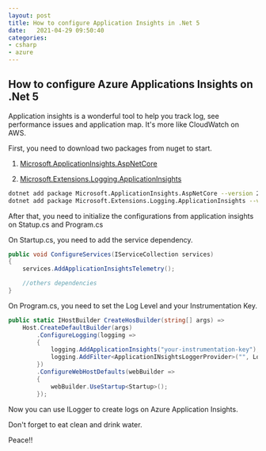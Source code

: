 ```yaml
---
layout: post
title: How to configure Application Insights in .Net 5
date:   2021-04-29 09:50:40
categories: 
- csharp
- azure
---
```


## How to configure Azure Applications Insights on .Net 5

Application insights is a wonderful tool to help you track log, see performance issues and application map. It's more like CloudWatch on AWS.


First, you need to download two packages from nuget to start.

1. [Microsoft.ApplicationInsights.AspNetCore](https://www.nuget.org/packages/Microsoft.ApplicationInsights.AspNetCore)

1. [Microsoft.Extensions.Logging.ApplicationInsights](https://www.nuget.org/packages/Microsoft.Extensions.Logging.ApplicationInsights)

```bash
dotnet add package Microsoft.ApplicationInsights.AspNetCore --version 2.17.0
dotnet add package Microsoft.Extensions.Logging.ApplicationInsights --version 2.17.0
```

After that, you need to initialize the configurations from application insights on Statup.cs and Program.cs


On Startup.cs, you need to add the service dependency.

```csharp
public void ConfigureServices(IServiceCollection services)
{
    services.AddApplicationInsightsTelemetry();

    //others dependencies
}
```

On Program.cs, you need to set the Log Level and your Instrumentation Key.

```csharp
public static IHostBuilder CreateHosBuilder(string[] args) =>
    Host.CreateDefaultBuilder(args)
        .ConfigureLogging(logging =>
        {
            logging.AddApplicationInsights("your-instrumentation-key");
            logging.AddFilter<ApplicationINsightsLoggerProvider>("", LogLevel.Trace);
        })
        .ConfigureWebHostDefaults(webBuilder => 
        {
            webBuilder.UseStartup<Startup>();
        });
```

Now you can use ILogger to create logs on Azure Application Insights.


Don't forget to eat clean and drink water.

Peace!!

